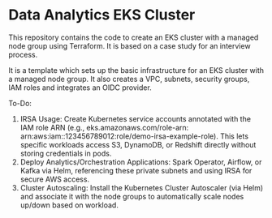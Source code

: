 # Data Analytics EKS Cluster

This repository contains the code to create an EKS cluster with a managed node group using Terraform.
It is based on a case study for an interview process.


It is a template which sets up the basic infrastructure for an EKS cluster with a managed node group. 
It also creates a VPC, subnets, security groups, IAM roles and integrates an OIDC provider.

To-Do:
1. IRSA Usage:
Create Kubernetes service accounts annotated with the IAM role ARN (e.g., eks.amazonaws.com/role-arn: arn:aws:iam::123456789012:role/demo-irsa-example-role). 
This lets specific workloads access S3, DynamoDB, or Redshift directly without storing credentials in pods.
2. Deploy Analytics/Orchestration Applications: 
   Spark Operator, Airflow, or Kafka via Helm, referencing these private subnets and using IRSA for secure AWS access.
3. Cluster Autoscaling: 
   Install the Kubernetes Cluster Autoscaler (via Helm) and associate it with the node groups to automatically scale nodes up/down based on workload.